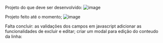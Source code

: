 Projeto do que deve ser desenvolvido:
![image](https://github.com/gabrielMachadus/7daysofcode-meusaniversarios/assets/15897575/decab75f-6815-4e6e-a2a8-c5c0e81f47ed)

Projeto feito até o momento;
![image](https://github.com/gabrielMachadus/7daysofcode-meusaniversarios/assets/15897575/b3a20916-034e-48a9-8101-133f359ccbee)

Falta concluir:
  as validações dos campos em javascript 
  adicionar as funcionalidades de excluir e editar;
  criar um modal para edição do conteudo da linha:
